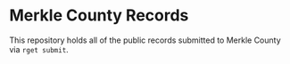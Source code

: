 # Merkle County Records

This repository holds all of the public records submitted to Merkle County via
`rget submit`.
